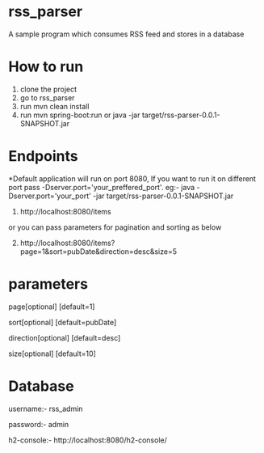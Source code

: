 # rss_parser
A sample program which consumes RSS feed and stores in a database

# How to run
1. clone the project
2. go to rss_parser
3. run mvn clean install
4. run mvn spring-boot:run or java -jar target/rss-parser-0.0.1-SNAPSHOT.jar

# Endpoints
*Default application will run on port 8080, If you want to run it on different port pass -Dserver.port='your_preffered_port'.
eg:- java -Dserver.port='your_port' -jar target/rss-parser-0.0.1-SNAPSHOT.jar

1. http://localhost:8080/items

or you can pass parameters for pagination and sorting as below

2. http://localhost:8080/items?page=1&sort=pubDate&direction=desc&size=5

# parameters
page[optional] [default=1]

sort[optional] [default=pubDate]

direction[optional] [default=desc]

size[optional] [default=10]

# Database

username:- rss_admin

password:- admin

h2-console:- http://localhost:8080/h2-console/



